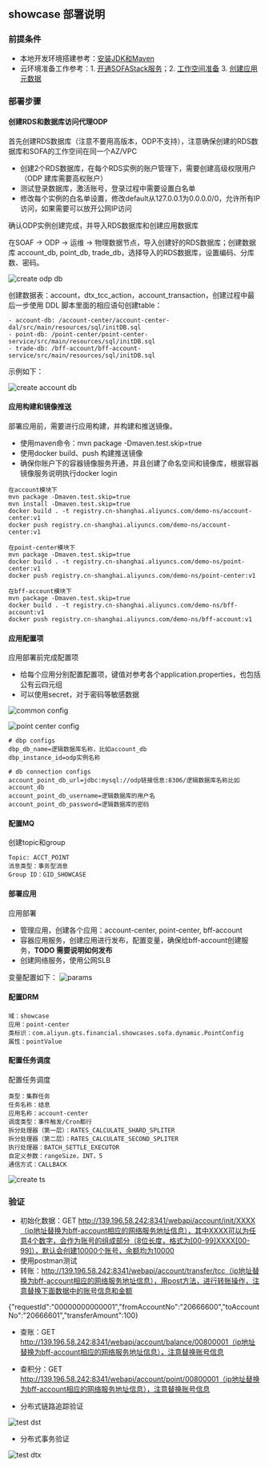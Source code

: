 ## showcase 部署说明

### 前提条件
- 本地开发环境搭建参考：[安装JDK和Maven](https://help.aliyun.com/document_detail/133192.html)
- 云环境准备工作参考：1. [开通SOFAStack服务](https://help.aliyun.com/document_detail/137419.html)；2. [工作空间准备](https://help.aliyun.com/document_detail/134381.html) 3. [创建应用元数据](https://help.aliyun.com/document_detail/134384.html?)

### 部署步骤

#### 创建RDS和数据库访问代理ODP

首先创建RDS数据库（注意不要用高版本，ODP不支持），注意确保创建的RDS数据库和SOFA的工作空间在同一个AZ/VPC

- 创建2个RDS数据库，在每个RDS实例的账户管理下，需要创建高级权限用户（ODP 建库需要高权账户）
- 测试登录数据库，激活账号，登录过程中需要设置白名单
- 修改每个实例的白名单设置，修改default从127.0.0.1为0.0.0.0/0，允许所有IP访问，如果需要可以放开公网IP访问

确认ODP实例创建完成，并导入RDS数据库和创建应用数据库

在SOAF -> ODP -> 运维 -> 物理数据节点，导入创建好的RDS数据库；创建数据库 account_db, point_db, trade_db，选择导入的RDS数据库，设置编码、分库数、密码。

![create odp db](images/create_odp_db.png)

创建数据表：account，dtx_tcc_action，account_transaction，创建过程中最后一步使用 DDL 脚本里面的相应语句创建table：

```
- account-db: /account-center/account-center-dal/src/main/resources/sql/initDB.sql
- point-db: /point-center/point-center-service/src/main/resources/sql/initDB.sql
- trade-db: /bff-account/bff-account-service/src/main/resources/sql/initDB.sql
```

示例如下：

![create account db](images/create_account_table.png)

#### 应用构建和镜像推送

部署应用前，需要进行应用构建，并构建和推送镜像。

- 使用maven命令：mvn package -Dmaven.test.skip=true
- 使用docker build、push 构建推送镜像
- 确保你账户下的容器镜像服务开通，并且创建了命名空间和镜像库，根据容器镜像服务说明执行docker login

```
在account模块下
mvn package -Dmaven.test.skip=true
mvn install -Dmaven.test.skip=true
docker build . -t registry.cn-shanghai.aliyuncs.com/demo-ns/account-center:v1
docker push registry.cn-shanghai.aliyuncs.com/demo-ns/account-center:v1

在point-center模块下
mvn package -Dmaven.test.skip=true
docker build . -t registry.cn-shanghai.aliyuncs.com/demo-ns/point-center:v1
docker push registry.cn-shanghai.aliyuncs.com/demo-ns/point-center:v1

在bff-account模块下
mvn package -Dmaven.test.skip=true
docker build . -t registry.cn-shanghai.aliyuncs.com/demo-ns/bff-account:v1
docker push registry.cn-shanghai.aliyuncs.com/demo-ns/bff-account:v1
```

#### 应用配置项

应用部署前完成配置项

- 给每个应用分别配置配置项，键值对参考各个application.properties，也包括公有云四元组
- 可以使用secret，对于密码等敏感数据

![common config](images/common-config.png)

![point center config](images/point-center-config.png)


```举例
# dbp configs
dbp_db_name=逻辑数据库名称，比如account_db
dbp_instance_id=odp实例名称

# db connection configs
account_point_db_url=jdbc:mysql://odp链接信息:8306/逻辑数据库名称比如account_db
account_point_db_username=逻辑数据库的用户名
account_point_db_password=逻辑数据库的密码
```


#### 配置MQ

创建topic和group

```
Topic: ACCT_POINT
消息类型：事务型消息
Group ID：GID_SHOWCASE
```

#### 部署应用

应用部署
- 管理应用，创建各个应用：account-center, point-center, bff-account
- 容器应用服务，创建应用进行发布，配置变量，确保给bff-account创建服务，**TODO 需要说明如何发布**
- 创建网络服务，使用公网SLB

变量配置如下：
![params](images/params.png)


#### 配置DRM

```
域：showcase
应用：point-center
类标识：com.aliyun.gts.financial.showcases.sofa.dynamic.PointConfig
属性：pointValue
```


#### 配置任务调度

配置任务调度

```
类型：集群任务
任务名称：结息
应用名称：account-center
调度类型：事件触发/Cron都行
拆分处理器（第一层）：RATES_CALCULATE_SHARD_SPLITER
拆分处理器（第二层）：RATES_CALCULATE_SECOND_SPLITER
执行处理器：BATCH_SETTLE_EXECUTOR
自定义参数：rangeSize，INT，5
通信方式：CALLBACK
```

![create ts](images/create_ts.png)

### 验证

- 初始化数据：GET http://139.196.58.242:8341/webapi/account/init/XXXX（ip地址替换为bff-account相应的网络服务地址信息），其中XXXX可以为任意4个数字，会作为账号的组成部分（8位长度，格式为[00-99]XXXX[00-99]），默认会创建10000个账号，余额均为10000
- 使用postman测试
- 转账：http://139.196.58.242:8341/webapi/account/transfer/tcc（ip地址替换为bff-account相应的网络服务地址信息），用post方法，进行转账操作，注意替换下面数据中的账号信息和金额

{"requestId":"00000000000001","fromAccountNo":"20666600","toAccountNo":"20666601","transferAmount":100}

- 查账：GET http://139.196.58.242:8341/webapi/account/balance/00800001（ip地址替换为bff-account相应的网络服务地址信息），注意替换账号信息
- 查积分：GET http://139.196.58.242:8341/webapi/account/point/00800001（ip地址替换为bff-account相应的网络服务地址信息），注意替换账号信息

- 分布式链路追踪验证

![test dst](images/test_dst.png)

- 分布式事务验证

![test dtx](images/test_dtx.png)
